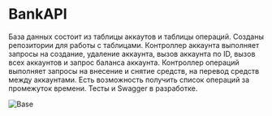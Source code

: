 # BankAPI
База данных состоит из таблицы аккаутов и таблицы операций.
Созданы репозитории для работы с таблицами.
Контроллер аккаунта выполняет запросы на создание, удаление аккаунта, вызов аккаунта по ID, вызов всех аккаунтов и запрос баланса аккаунта.
Контроллер операций выполняет запросы на внесение и снятие средств, на перевод средств между аккаунтами. Есть возможность получить список операций за промежуток времени.
Тесты и Swagger в разработке.


![Base](https://user-images.githubusercontent.com/94552119/202188276-0486c27a-5be8-4f08-bed2-20ecfe706719.jpg)


